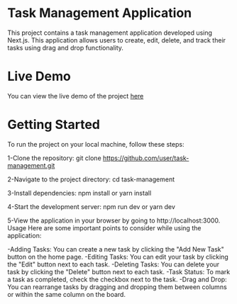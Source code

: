 # Task Management Application
This project contains a task management application developed using Next.js. This application allows users to create, edit, delete, and track their tasks using drag and drop functionality.

# Live Demo
You can view the live demo of the project [here](https://task-management-weld-seven.vercel.app/)

# Getting Started
To run the project on your local machine, follow these steps:

1-Clone the repository:
git clone https://github.com/user/task-management.git

2-Navigate to the project directory:
cd task-management

3-Install dependencies:
npm install
or
yarn install

4-Start the development server:
npm run dev
or
yarn dev

5-View the application in your browser by going to http://localhost:3000.
Usage
Here are some important points to consider while using the application:

-Adding Tasks: You can create a new task by clicking the "Add New Task" button on the home page.
-Editing Tasks: You can edit your task by clicking the "Edit" button next to each task.
-Deleting Tasks: You can delete your task by clicking the "Delete" button next to each task.
-Task Status: To mark a task as completed, check the checkbox next to the task.
-Drag and Drop: You can rearrange tasks by dragging and dropping them between columns or within the same column on the board.




